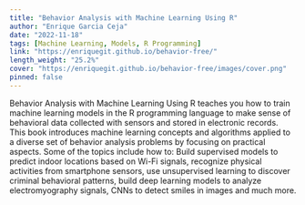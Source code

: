 ```yaml
---
title: "Behavior Analysis with Machine Learning Using R"
author: "Enrique Garcia Ceja"
date: "2022-11-18"
tags: [Machine Learning, Models, R Programming]
link: "https://enriquegit.github.io/behavior-free/"
length_weight: "25.2%"
cover: "https://enriquegit.github.io/behavior-free/images/cover.png"
pinned: false
---
```


Behavior Analysis with Machine Learning Using R teaches you how to train machine learning models in the R programming language to make sense of behavioral data collected with sensors and stored in electronic records. This book introduces machine learning concepts and algorithms applied to a diverse set of behavior analysis problems by focusing on practical aspects. Some of the topics include how to: Build supervised models to predict indoor locations based on Wi-Fi signals, recognize physical activities from smartphone sensors, use unsupervised learning to discover criminal behavioral patterns, build deep learning models to analyze electromyography signals, CNNs to detect smiles in images and much more.
